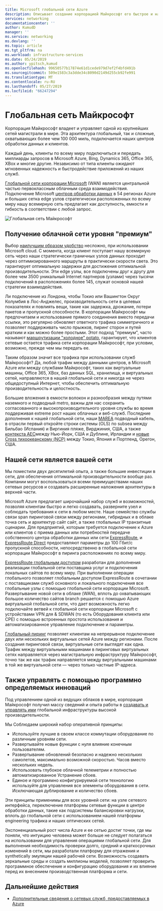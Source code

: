 ```yaml
---
title: Microsoft глобальной сети Azure
description: Описывает создание корпорацией Майкрософт его быстрое и надежное глобальной сети
services: networking
documentationcenter: ''
author: KumudD
manager: ''
ms.service: networking
ms.devlang: ''
ms.topic: article
ms.tgt_pltfrm: na
ms.workload: infrastructure-services
ms.date: 05/24/2019
ms.author: ypitsch,kumud
ms.openlocfilehash: 99650577b17874e61d1cede979d7ef2f4bfd491b
ms.sourcegitcommit: 509e1583c3a3dde34c8090d2149d255cb92fe991
ms.translationtype: MT
ms.contentlocale: ru-RU
ms.lasthandoff: 05/27/2019
ms.locfileid: "66247294"
---
```

# <a name="microsoft-global-network"></a>Глобальная сеть Майкрософт

Корпорация Майкрософт владеет и управляет одной из крупнейших сетей магистрали в мире. Эта архитектура глобальный, так и сложные, охватывающих более чем 100 000 миль, подключается наших центров обработки данных и клиентов. 
 
Каждый день, клиенты по всему миру подключиться и передать миллиарды запросов в Microsoft Azure, Bing, Dynamics 365, Office 365, XBox и многие другие. Независимо от типа клиенты ожидают мгновенных надежность и быстродействие приложений из наших служб. 
 
[Глобальной сети корпорации Microsoft](https://azure.microsoft.com/global-infrastructure/global-network/) (WAN) является центральной частью первоклассным облачным среда взаимодействия. Подключение Microsoft [центров обработки данных](https://azure.microsoft.com/global-infrastructure/) в 54 регионах Azure и больших сетка edge узлов стратегически расположенных по всему миру нашу всемирную сеть предлагает как доступность, емкости и гибкость в соответствии с любой запрос.

![Глобальная сеть Майкрософт](./media/microsoft-global-network/microsoft-global-wan.png)
 
## <a name="get-the-premium-cloud-network"></a>Получение облачной сети уровня "премиум"
 
Выбор [наилучшим образом удобство](https://www.sdxcentral.com/articles/news/azure-tops-aws-gcp-in-cloud-performance-says-thousandeyes/2018/11/) несложно, при использовании Microsoft cloud. С момента, когда клиент поступает нашу всемирную сеть через наши стратегически граничных узлов данных проходит через оптимизированного маршруты в практически скорости света. Это гарантирует оптимальную задержки для достижения оптимальной производительности. Эти edge узлы, все подключены друг к другу для более чем 3500 уникальный Internet партнеров (узлами) через тысячи подключений в расположениях более 145, служат основой нашей стратегии взаимодействия. 
 
Ли подключение из Лондона, чтобы Токио или Вашингтон Округ Колумбия в Лос-Анджелес, производительность сети в целевых показателях и повлиять вещи, такие как задержка, дрожание, потери пакетов и пропускной способности.  В корпорации Майкрософт мы предпочитаем и использование прямого соединения вместо передачи ссылки, это регулярно обновляет ответного трафика симметричного и позволяет поддерживать число прыжков, пиринг сторон и путей кратким и как можно более простыми. Этот подход "премиум", часто называют [маршрутизации "холодное" potato](https://en.wikipedia.org/wiki/Hot-potato_and_cold-potato_routing), гарантирует, что клиентов сетевые остается трафика сети корпорации Майкрософт, при условии, возможно, прежде чем мы передать ее.  
 
Таким образом значит все трафика при использовании служб Майкрософт? Да, любой трафик между данными центров, в Microsoft Azure или между службами Майкрософт, таких как виртуальные машины, Office 365, XBox, баз данных SQL, хранилища, и виртуальных сетей, направляются в нашей глобальной сети и никогда не через общедоступный Интернет, чтобы обеспечить оптимальную производительность и целостность.  
 
Большие вложения в емкости волокон и разнообразия между путями наземного и подводный metro, важны для нас сохранить согласованного и высокопроизводительного уровня службы во время поддерживая extreme рост наших облачных и веб-служб. Последние дополнения к нашей глобальной сети, наши [MAREA](https://www.submarinecablemap.com/#/submarine-cable/marea) подводный кабель, в отрасли первый откройте строки системы (OLS) по subsea между Бильбао (Испания) и Виргиния пляже, Вирджиния, США, а также [контекста AEC](https://www.submarinecablemap.com/#/submarine-cable/aeconnect-1)между Нью-Йорк, США и Дублине, Ирландии и [новые Cross тихоокеанскому (NCP)](https://www.submarinecablemap.com/#/submarine-cable/new-cross-pacific-ncp-cable-system) между Токио, Япония и Портленд, Орегон, США. 
 

## <a name="our-network-is-your-network"></a>Нашей сети является вашей сети

Мы поместили двух десятилетий опыта, а также большие инвестиции в сети, для обеспечения оптимальной производительности вообще раз. Компании могут воспользоваться всеми преимуществами наших сетевых ресурсов и создавать расширенные наложения архитектуры в верхней части. 
 
Microsoft Azure предлагает широчайший набор служб и возможностей, позволяя клиентам быстро и легко создавать, разверните узел и соблюдать требования к сети в любом месте. Наше семейство службы связи span пиринговой связи между регионами, гибридных и в облаке точка сеть и архитектур сайт сайт, а также глобальных IP транзитные сценарии.  Для предприятий, которым требуется подключение к Azure или клиентов с приема данных или потребностей передаче собственного центра обработки данных или сети [ExpressRoute](../expressroute/expressroute-introduction.md), и [ExpressRoute Direct](../expressroute/expressroute-erdirect-about.md) предоставляют параметры до 100 Гбит/с пропускной способности, непосредственно в глобальной сети корпорации Майкрософт в пиринга расположениях по всему миру.  
 
[ExpressRoute глобальным доступом](../expressroute/expressroute-global-reach.md) разработан для дополнения реализации глобальной сети поставщика услуг и подключения локальных сайтов по всему миру. При выполнении операции глобального позволяет глобальным доступом ExpressRoute в сочетании с поставщиками служб основного и локального подключения все глобальные узлы с помощью глобальной сети корпорации Microsoft. Развертывание новой сети в облаке (WAN), вплоть до охватывающих большое количество сайтов branch решается с помощью Azure виртуальной глобальной сети, что дает возможность легко подключайте ветвей к глобальной сети корпорации Microsoft с устройствами VPN для & SDWAN (то есть Оборудования клиента или CPE) с помощью встроенных простота использования и автоматизированное управление подключение и параметры. 
 
[Глобальный пиринг](../virtual-network/virtual-network-peering-overview.md) позволяет клиентам на непрерывное подключение двух или нескольких виртуальных сетей Azure между регионами. После создания пиринговой связи, виртуальные сети выглядят как одна. Трафик между виртуальными машинами в пиринговых виртуальных сетях направляется через магистральную инфраструктуру Майкрософт, точно так же как трафик направляется между виртуальными машинами в той же виртуальной сети — через только частные IP-адреса. 
 

## <a name="well-managed-using-software-defined-innovation"></a>Также управлять с помощью программно определяемых инноваций

Под управлением одной из ведущих облаков в мире, корпорация Майкрософт получил массу сведений и опыта работы в [создавать и управлять ими](https://myignite.techcommunity.microsoft.com/sessions/66668) глобальной инфраструктуры высокой производительности.  
 
Мы Соблюдаем широкий набор оперативной принципы: 
 
- Используйте лучшие в своем классе коммутации оборудование по различным уровням сети.  
- Развертывайте новые функции с нуля влияние конечным пользователям.  
- Развертывание обновлений безопасно и надежно нескольких самолетов, максимально возможной скоростью. Часов вместо нескольких недель.  
- Использовать глубокое облачной телеметрии и полностью автоматизированное Устранение сбоев.  
- Единое и программно конфигурируемой сети технологию используйте для управления все элементы оборудования в сети.  Исключающая дублирование и количество сбоев. 
 
Эти принципы применимы для всех уровней сети: на узле сетевого интерфейса, переключение платформы сетевые функции в центре обработки данных, такие как подсистемы балансировки нагрузки, вплоть до глобальной сети с использованием нашей платформы engineering трафика и наших оптических сетей.  
 
Экспоненциальный рост числа Azure и ее сетью достиг точки, где мы поняли, что интуицию человека может больше не следует полагаться на использовании для управления операциями глобальной сети. Для выполнения необходимость проверки долго, средний и краткосрочных изменений в сети, мы разработали платформу для отражения и synthetically эмуляции нашей рабочей сети. Возможность создавать зеркальные среды и создать миллионы моделей, позволяет проверить программное обеспечение и конфигурацию оборудования и их влияние перед их внесением производственная платформа и сети. 

## <a name="next-steps"></a>Дальнейшие действия
- [Дополнительные сведения о сетевых служб, предоставляемых в Azure](https://azure.microsoft.com/product-categories/networking/)
